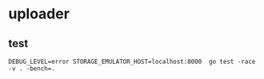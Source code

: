 # uploader

## test

```
DEBUG_LEVEL=error STORAGE_EMULATOR_HOST=localhost:8000  go test -race -v . -bench=.
```
